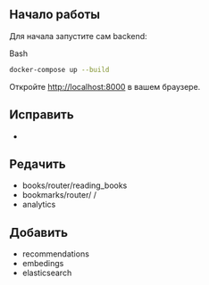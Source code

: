 ## Начало работы

Для начала запустите сам backend:

Bash

```bash
docker-compose up --build
```


Откройте [http://localhost:8000](http://localhost:8000) в вашем браузере.


## Исправить
 - 

## Редачить
 - books/router/reading_books
 - bookmarks/router/ /
 - analytics

## Добавить
 - recommendations
 - embedings
 - elasticsearch
